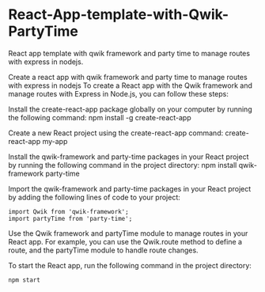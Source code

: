 # React-App-template-with-Qwik-PartyTime

React app template with qwik framework and party time to manage routes with express in nodejs.

Create a react app with qwik framework and party time to manage routes with express in nodejs
To create a React app with the Qwik framework and manage routes with Express in Node.js, you can follow these steps:

Install the create-react-app package globally on your computer by running the following command:
    npm install -g create-react-app

Create a new React project using the create-react-app command:
    create-react-app my-app

Install the qwik-framework and party-time packages in your React project by running the following command in the project directory:
    npm install qwik-framework party-time

Import the qwik-framework and party-time packages in your React project by adding the following lines of code to your project:

    import Qwik from 'qwik-framework';
    import partyTime from 'party-time';

Use the Qwik framework and partyTime module to manage routes in your React app. For example, you can use the Qwik.route method to define a route, and the partyTime module to handle route changes.

To start the React app, run the following command in the project directory:

    npm start
